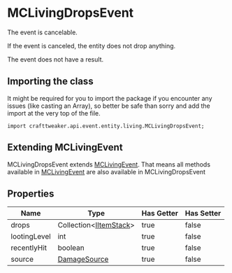 # MCLivingDropsEvent



The event is cancelable.

If the event is canceled, the entity does not drop anything.

The event does not have a result.



## Importing the class

It might be required for you to import the package if you encounter any issues (like casting an Array), so better be safe than sorry and add the import at the very top of the file.
```zenscript
import crafttweaker.api.event.entity.living.MCLivingDropsEvent;
```


## Extending MCLivingEvent

MCLivingDropsEvent extends [MCLivingEvent](/vanilla/api/event/entity/MCLivingEvent). That means all methods available in [MCLivingEvent](/vanilla/api/event/entity/MCLivingEvent) are also available in MCLivingDropsEvent

## Properties

| Name | Type | Has Getter | Has Setter |
|------|------|------------|------------|
| drops | Collection&lt;[IItemStack](/vanilla/api/items/IItemStack)&gt; | true | false |
| lootingLevel | int | true | false |
| recentlyHit | boolean | true | false |
| source | [DamageSource](/vanilla/api/util/DamageSource) | true | false |

